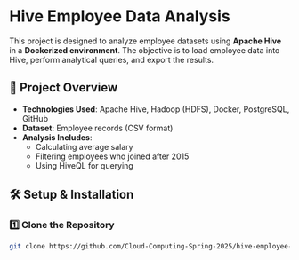 # Hive Employee Data Analysis

This project is designed to analyze employee datasets using **Apache Hive** in a **Dockerized environment**. The objective is to load employee data into Hive, perform analytical queries, and export the results.

## 🚀 Project Overview
- **Technologies Used**: Apache Hive, Hadoop (HDFS), Docker, PostgreSQL, GitHub
- **Dataset**: Employee records (CSV format)
- **Analysis Includes**:
  - Calculating average salary
  - Filtering employees who joined after 2015
  - Using HiveQL for querying

## 🛠️ Setup & Installation

### **1️⃣ Clone the Repository**
```bash
git clone https://github.com/Cloud-Computing-Spring-2025/hive-employee-data-analysis-lvvsndattasai.git


